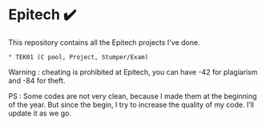 # Epitech :heavy_check_mark:

  This repository contains all the Epitech projects I've done.  
  
    ° TEK01 (C pool, Project, Stumper/Exam)

  
  Warning : cheating is prohibited at Epitech, you can have -42 for plagiarism and -84 for theft.

  PS : Some codes are not very clean, because I made them at the beginning of the year. But since the begin, I try to increase the quality of my code.
  I’ll update it as we go.
